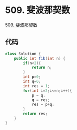 # 509. 斐波那契数

[509. 斐波那契数](https://leetcode-cn.com/problems/fibonacci-number/)

## 代码

```java
class Solution {
    public int fib(int n) {
        if(n<2){
            return n;
        }
        int p=0;
        int q=0;
        int res = 1;
        for(int i=2;i<=n;i++){
            p = q;
            q = res;
            res = p+q;
        }
        return res;
    }
}
```

